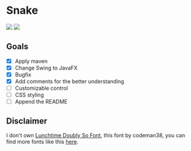 # Snake
![](https://img.shields.io/badge/language-java-blue.svg)
[![](https://img.shields.io/github/license/mashape/apistatus.svg)](./LICENSE)

## Goals
* [x] Apply maven
* [x] Change Swing to JavaFX
* [x] Bugfix
* [x] Add comments for the better understanding
* [ ] Customizable control
* [ ] CSS styling
* [ ] Append the README

## Disclaimer
I don't own [Lunchtime Doubly So Font](src\main\resources\font\lunchds.ttf), 
this font by codeman38, you can find more fonts like this [here](https://www.1001fonts.com/lunchtime-doubly-so-font.html).
